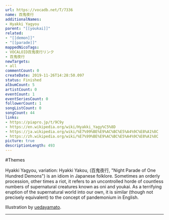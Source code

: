 ```yaml
---
url: https://vocadb.net/T/7336
name: 百鬼夜行
additionalNames: 
- Hyakki Yagyou
parent: "[[youkai]]"
related:
- "[[demon]]"
- "[[parade]]"
mappedNicoTags:
- VOCALOID百鬼夜行リンク
- 百鬼夜行
newTargets:
- all
commentCount: 0
createDate: 2019-11-26T14:28:50.097
status: Finished
albumCount: 5
artistCount: 0
eventCount: 1
eventSeriesCount: 0
followerCount: 1
songListCount: 0
songCount: 44
links: 
- https://piapro.jp/t/9C9y
- https://en.wikipedia.org/wiki/Hyakki_Yagy%C5%8D
- https://ja.wikipedia.org/wiki/%E7%99%BE%E9%AC%BC%E5%A4%9C%E8%A1%8C
- https://zh.wikipedia.org/wiki/%E7%99%BE%E9%AC%BC%E5%A4%9C%E8%A1%8C
picture: true
descriptionLength: 493
---
```


#Themes

Hyakki Yagyou, variation: Hyakki Yakou, (百鬼夜行, "Night Parade of One Hundred Demons") is an idiom in Japanese folklore. Sometimes an orderly procession, other times a riot, it refers to an uncontrolled horde of countless numbers of supernatural creatures known as oni and youkai. As a terrifying eruption of the supernatural world into our own, it is similar (though not precisely equivalent) to the concept of pandemonium in English.

Illustration by [uedayamato](https://vocadb.net/Ar/58853).

---

